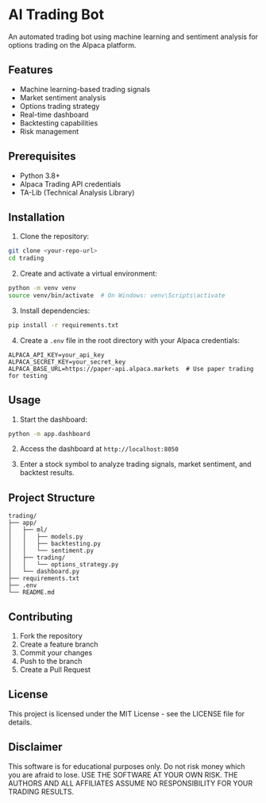 # AI Trading Bot

An automated trading bot using machine learning and sentiment analysis for options trading on the Alpaca platform.

## Features

- Machine learning-based trading signals
- Market sentiment analysis
- Options trading strategy
- Real-time dashboard
- Backtesting capabilities
- Risk management

## Prerequisites

- Python 3.8+
- Alpaca Trading API credentials
- TA-Lib (Technical Analysis Library)

## Installation

1. Clone the repository:
```bash
git clone <your-repo-url>
cd trading
```

2. Create and activate a virtual environment:
```bash
python -m venv venv
source venv/bin/activate  # On Windows: venv\Scripts\activate
```

3. Install dependencies:
```bash
pip install -r requirements.txt
```

4. Create a `.env` file in the root directory with your Alpaca credentials:
```
ALPACA_API_KEY=your_api_key
ALPACA_SECRET_KEY=your_secret_key
ALPACA_BASE_URL=https://paper-api.alpaca.markets  # Use paper trading for testing
```

## Usage

1. Start the dashboard:
```bash
python -m app.dashboard
```

2. Access the dashboard at `http://localhost:8050`

3. Enter a stock symbol to analyze trading signals, market sentiment, and backtest results.

## Project Structure

```
trading/
├── app/
│   ├── ml/
│   │   ├── models.py
│   │   ├── backtesting.py
│   │   └── sentiment.py
│   ├── trading/
│   │   └── options_strategy.py
│   └── dashboard.py
├── requirements.txt
├── .env
└── README.md
```

## Contributing

1. Fork the repository
2. Create a feature branch
3. Commit your changes
4. Push to the branch
5. Create a Pull Request

## License

This project is licensed under the MIT License - see the LICENSE file for details.

## Disclaimer

This software is for educational purposes only. Do not risk money which you are afraid to lose. USE THE SOFTWARE AT YOUR OWN RISK. THE AUTHORS AND ALL AFFILIATES ASSUME NO RESPONSIBILITY FOR YOUR TRADING RESULTS. 
